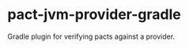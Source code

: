 pact-jvm-provider-gradle
========================

Gradle plugin for verifying pacts against a provider.
